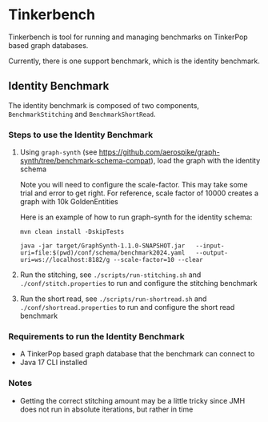 # Tinkerbench

Tinkerbench is tool for running and managing benchmarks on TinkerPop based graph databases.

Currently, there is one support benchmark, which is the identity benchmark.

## Identity Benchmark

The identity benchmark is composed of two components, `BenchmarkStitching` and `BenchmarkShortRead`.

### Steps to use the Identity Benchmark

1. Using `graph-synth` (see https://github.com/aerospike/graph-synth/tree/benchmark-schema-compat), load the graph with the identity schema

   Note you will need to configure the scale-factor. This may take some trial and error to get right. For reference, scale factor of 10000 creates a graph with 10k GoldenEntities 

   Here is an example of how to run graph-synth for the identity schema:

   `mvn clean install -DskipTests`

   `java -jar target/GraphSynth-1.1.0-SNAPSHOT.jar   --input-uri=file:$(pwd)/conf/schema/benchmark2024.yaml   --output-uri=ws://localhost:8182/g --scale-factor=10 --clear`
2. Run the stitching, see `./scripts/run-stitching.sh` and `./conf/stitch.properties` to run and configure the stitching benchmark
3. Run the short read, see `./scripts/run-shortread.sh` and `./conf/shortread.properties` to run and configure the short read benchmark

### Requirements to run the Identity Benchmark

- A TinkerPop based graph database that the benchmark can connect to
- Java 17 CLI installed

### Notes

- Getting the correct stitching amount may be a little tricky since JMH does not run in absolute iterations, but rather in time
